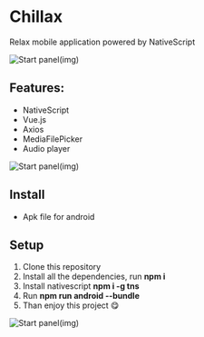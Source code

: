 # Chillax
Relax mobile application powered by NativeScript

![Start panel(img)](https://images2.imgbox.com/24/5f/mTUnmV9A_o.jpg)

## Features:
- NativeScript
- Vue.js
- Axios
- MediaFilePicker
- Audio player

![Start panel(img)](https://images2.imgbox.com/ea/76/bVLIZXaX_o.jpg)

## Install
- Apk file for android 


## Setup
1. Clone this repository
2. Install all the dependencies, run **npm i**
3. Install nativescript **npm i -g tns**
4. Run **npm run android --bundle**
5. Than enjoy this project :yum:

![Start panel(img)](https://images2.imgbox.com/8b/d8/t7hQvN7d_o.jpg)
